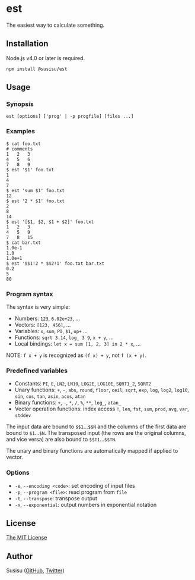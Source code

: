 # est
The easiest way to calculate something.

## Installation
Node.js v4.0 or later is required.
``` shell
npm install @susisu/est
```

## Usage
### Synopsis
```
est [options] ['prog' | -p progfile] [files ...]
```

### Examples
``` shell
$ cat foo.txt
# comments
1   2   3
4   5   6
7   8   9
$ est '$1' foo.txt
1
4
7
$ est 'sum $1' foo.txt
12
$ est '2 * $1' foo.txt
2
8
14
$ est '[$1, $2, $1 + $2]' foo.txt
1   2   3
4   5   9
7   8   15
$ cat bar.txt
1.0e-1
1.0
1.0e+1
$ est '$$1!2 * $$2!1' foo.txt bar.txt
0.2
5
80
```

### Program syntax
The syntax is very simple:

* Numbers: `123`, `6.02e+23`, ...
* Vectors: `[123, 456]`, ...
* Variables: `x`, `sum`, `PI`, `$1`, `op+` ...
* Functions: `sqrt 3.14`, `log_ 3 9`, `x + y`, ...
* Local bindings: `let x = sum [1, 2, 3] in 2 * x`, ...

NOTE: `f x + y` is recognized as `(f x) + y`, not `f (x + y)`.

### Predefined variables
* Constants: `PI`, `E`, `LN2`, `LN10`, `LOG2E`, `LOG10E`, `SQRT1_2`, `SQRT2`
* Unary functions: `+`, `-`, `abs`, `round`, `floor`, `ceil`, `sqrt`, `exp`, `log`, `log2`, `log10`, `sin`, `cos`, `tan`, `asin`, `acos`, `atan`
* Binary functions: `+`, `-`, `*`, `/`, `%`, `**`, `log_`, `atan_`
* Vector operation functions: index access `!`, `len`, `fst`, `sum`, `prod`, `avg`, `var`, `stddev`

The input data are bound to `$$1`...`$$N` and the columns of the first data are bound to `$1`...`$N`.
The transposed input (the rows are the original columns, and vice versa) are also bound to `$$T1`...`$$TN`.

The unary and binary functions are automatically mapped if applied to vector.

### Options
* `-e`, `--encoding <code>`: set encoding of input files
* `-p`, `--program <file>`: read program from `file`
* `-t`, `--transpose`: transpose output
* `-x`, `--exponential`: output numbers in exponential notation

## License
[The MIT License](http://opensource.org/licenses/mit-license.php)

## Author
Susisu ([GitHub](https://github.com/susisu), [Twitter](https://twitter.com/susisu2413))
